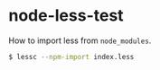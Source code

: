 # node-less-test

How to import less from `node_modules`.

```sh
$ lessc --npm-import index.less
```
